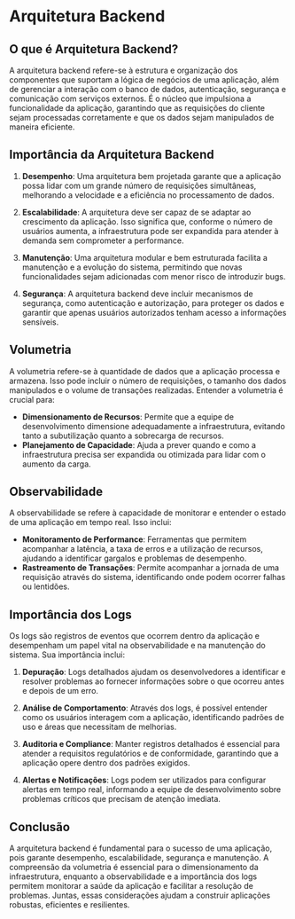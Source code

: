 # Arquitetura Backend

## O que é Arquitetura Backend?

A arquitetura backend refere-se à estrutura e organização dos componentes que suportam a lógica de negócios de uma aplicação, além de gerenciar a interação com o banco de dados, autenticação, segurança e comunicação com serviços externos. É o núcleo que impulsiona a funcionalidade da aplicação, garantindo que as requisições do cliente sejam processadas corretamente e que os dados sejam manipulados de maneira eficiente.

## Importância da Arquitetura Backend

1. **Desempenho**: Uma arquitetura bem projetada garante que a aplicação possa lidar com um grande número de requisições simultâneas, melhorando a velocidade e a eficiência no processamento de dados.

2. **Escalabilidade**: A arquitetura deve ser capaz de se adaptar ao crescimento da aplicação. Isso significa que, conforme o número de usuários aumenta, a infraestrutura pode ser expandida para atender à demanda sem comprometer a performance.

3. **Manutenção**: Uma arquitetura modular e bem estruturada facilita a manutenção e a evolução do sistema, permitindo que novas funcionalidades sejam adicionadas com menor risco de introduzir bugs.

4. **Segurança**: A arquitetura backend deve incluir mecanismos de segurança, como autenticação e autorização, para proteger os dados e garantir que apenas usuários autorizados tenham acesso a informações sensíveis.

## Volumetria

A volumetria refere-se à quantidade de dados que a aplicação processa e armazena. Isso pode incluir o número de requisições, o tamanho dos dados manipulados e o volume de transações realizadas. Entender a volumetria é crucial para:

- **Dimensionamento de Recursos**: Permite que a equipe de desenvolvimento dimensione adequadamente a infraestrutura, evitando tanto a subutilização quanto a sobrecarga de recursos.
- **Planejamento de Capacidade**: Ajuda a prever quando e como a infraestrutura precisa ser expandida ou otimizada para lidar com o aumento da carga.

## Observabilidade

A observabilidade se refere à capacidade de monitorar e entender o estado de uma aplicação em tempo real. Isso inclui:

- **Monitoramento de Performance**: Ferramentas que permitem acompanhar a latência, a taxa de erros e a utilização de recursos, ajudando a identificar gargalos e problemas de desempenho.
- **Rastreamento de Transações**: Permite acompanhar a jornada de uma requisição através do sistema, identificando onde podem ocorrer falhas ou lentidões.

## Importância dos Logs

Os logs são registros de eventos que ocorrem dentro da aplicação e desempenham um papel vital na observabilidade e na manutenção do sistema. Sua importância inclui:

1. **Depuração**: Logs detalhados ajudam os desenvolvedores a identificar e resolver problemas ao fornecer informações sobre o que ocorreu antes e depois de um erro.

2. **Análise de Comportamento**: Através dos logs, é possível entender como os usuários interagem com a aplicação, identificando padrões de uso e áreas que necessitam de melhorias.

3. **Auditoria e Compliance**: Manter registros detalhados é essencial para atender a requisitos regulatórios e de conformidade, garantindo que a aplicação opere dentro dos padrões exigidos.

4. **Alertas e Notificações**: Logs podem ser utilizados para configurar alertas em tempo real, informando a equipe de desenvolvimento sobre problemas críticos que precisam de atenção imediata.

## Conclusão

A arquitetura backend é fundamental para o sucesso de uma aplicação, pois garante desempenho, escalabilidade, segurança e manutenção. A compreensão da volumetria é essencial para o dimensionamento da infraestrutura, enquanto a observabilidade e a importância dos logs permitem monitorar a saúde da aplicação e facilitar a resolução de problemas. Juntas, essas considerações ajudam a construir aplicações robustas, eficientes e resilientes.